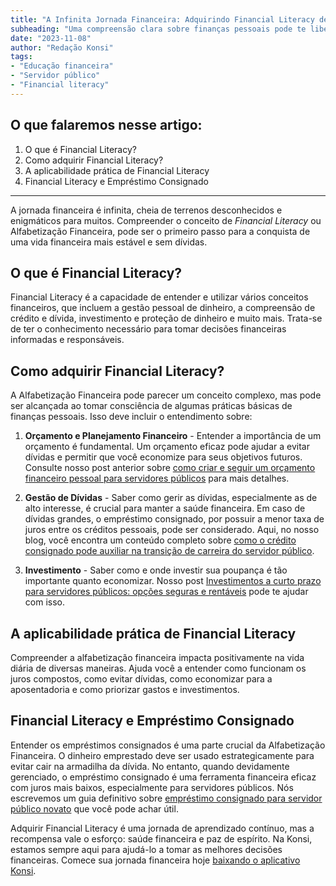 ```yaml
---
title: "A Infinita Jornada Financeira: Adquirindo Financial Literacy de Forma Simplificada"
subheading: "Uma compreensão clara sobre finanças pessoais pode te libertar da armadilha da dívida e garantir uma vida financeira mais segura e estável. Neste artigo, desvendamos o enigma das finanças, tornando-o mais acessível para você, servidor público."
date: "2023-11-08"
author: "Redação Konsi"
tags:
- "Educação financeira"
- "Servidor público"
- "Financial literacy"
---
```


## O que falaremos nesse artigo:

1. O que é Financial Literacy?
2. Como adquirir Financial Literacy?
3. A aplicabilidade prática de Financial Literacy
4. Financial Literacy e Empréstimo Consignado

---

A jornada financeira é infinita, cheia de terrenos desconhecidos e enigmáticos para muitos. Compreender o conceito de *Financial Literacy* ou Alfabetização Financeira, pode ser o primeiro passo para a conquista de uma vida financeira mais estável e sem dívidas.

## O que é Financial Literacy?

Financial Literacy é a capacidade de entender e utilizar vários conceitos financeiros, que incluem a gestão pessoal de dinheiro, a compreensão de crédito e dívida, investimento e proteção de dinheiro e muito mais. Trata-se de ter o conhecimento necessário para tomar decisões financeiras informadas e responsáveis.

## Como adquirir Financial Literacy?

A Alfabetização Financeira pode parecer um conceito complexo, mas pode ser alcançada ao tomar consciência de algumas práticas básicas de finanças pessoais. Isso deve incluir o entendimento sobre:

1. **Orçamento e Planejamento Financeiro** - Entender a importância de um orçamento é fundamental. Um orçamento eficaz pode ajudar a evitar dívidas e permitir que você economize para seus objetivos futuros. Consulte nosso post anterior sobre [como criar e seguir um orçamento financeiro pessoal para servidores públicos](https://www.konsi.com.br/postagens/como-criar-e-seguir-um-oramento-financeiro-pessoal-para-servidores-pblicos) para mais detalhes.
   
2. **Gestão de Dívidas** - Saber como gerir as dívidas, especialmente as de alto interesse, é crucial para manter a saúde financeira. Em caso de dívidas grandes, o empréstimo consignado, por possuir a menor taxa de juros entre os créditos pessoais, pode ser considerado. Aqui, no nosso blog, você encontra um conteúdo completo sobre [como o crédito consignado pode auxiliar na transição de carreira do servidor público](https://www.konsi.com.br/postagens/como-o-crdito-consignado-pode-auxiliar-na-transio-de-carreira-do-servidor-pblico).
   
3. **Investimento** - Saber como e onde investir sua poupança é tão importante quanto economizar. Nosso post [Investimentos a curto prazo para servidores públicos: opções seguras e rentáveis](https://www.konsi.com.br/postagens/investimentos-a-curto-prazo-para-servidores-pblicos-opes-seguras-e-rentveis) pode te ajudar com isso.

## A aplicabilidade prática de Financial Literacy

Compreender a alfabetização financeira impacta positivamente na vida diária de diversas maneiras. Ajuda você a entender como funcionam os juros compostos, como evitar dívidas, como economizar para a aposentadoria e como priorizar gastos e investimentos.

## Financial Literacy e Empréstimo Consignado

Entender os empréstimos consignados é uma parte crucial da Alfabetização Financeira. O dinheiro emprestado deve ser usado estrategicamente para evitar cair na armadilha da dívida. No entanto, quando devidamente gerenciado, o empréstimo consignado é uma ferramenta financeira eficaz com juros mais baixos, especialmente para servidores públicos. Nós escrevemos um guia definitivo sobre [empréstimo consignado para servidor público novato](https://www.konsi.com.br/postagens/o-guia-definitivo-sobre-crdito-consignado-para-servidor-pblico-novato) que você pode achar útil.

Adquirir Financial Literacy é uma jornada de aprendizado contínuo, mas a recompensa vale o esforço: saúde financeira e paz de espírito. Na Konsi, estamos sempre aqui para ajudá-lo a tomar as melhores decisões financeiras. Comece sua jornada financeira hoje [baixando o aplicativo Konsi](https://www.konsi.com.br/download).
